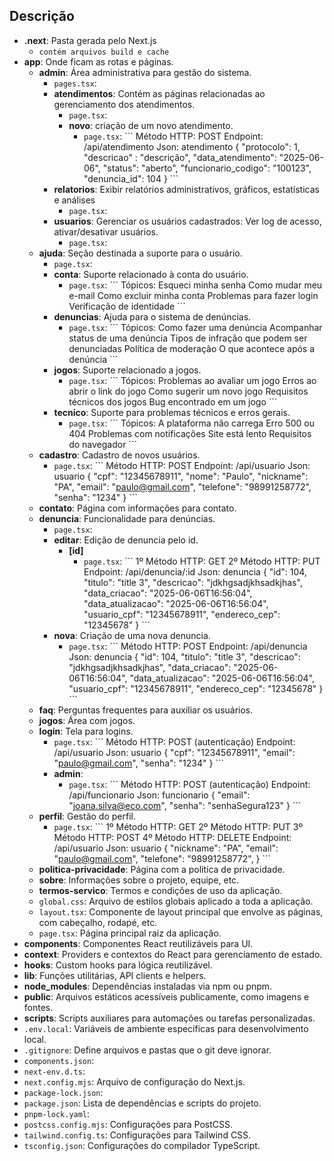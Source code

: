 ## Descrição

- **.next**: Pasta gerada pelo Next.js
    - `contém arquivos build e cache`
- **app**: Onde ficam as rotas e páginas.
    - **admin**: Área administrativa para gestão do sistema.
        - `pages.tsx`:
        - **atendimentos**: Contém as páginas relacionadas ao gerenciamento dos atendimentos.
            - `page.tsx`:
            - **novo**: criação de um novo atendimento.
                - `page.tsx`: 
                \`\`\`
                Método HTTP: POST
                Endpoint: /api/atendimento
                Json: atendimento
                {
                    "protocolo": 1,
                    "descricao" : "descrição",
                    "data_atendimento": "2025-06-06",
                    "status": "aberto",
                    "funcionario_codigo": "100123",
                    "denuncia_id": 104
                } 
                \`\`\`
        - **relatorios**: Exibir relatórios administrativos, gráficos, estatísticas e análises
            - `page.tsx`:
        - **usuarios**: Gerenciar os usuários cadastrados: Ver log de acesso, ativar/desativar usuários.
            - `page.tsx`:
    - **ajuda**: Seção destinada a suporte para o usuário.
        - `page.tsx`:
        - **conta**: Suporte relacionado à conta do usuário.
            - `page.tsx`:
            \`\`\`
            Tópicos:
                Esqueci minha senha
                Como mudar meu e-mail
                Como excluir minha conta
                Problemas para fazer login
                Verificação de identidade
            \`\`\`
        - **denuncias**: Ajuda para o sistema de denúncias.
            - `page.tsx`:
            \`\`\`
            Tópicos:
                Como fazer uma denúncia
                Acompanhar status de uma denúncia
                Tipos de infração que podem ser denunciadas
                Política de moderação
                O que acontece após a denúncia
            \`\`\`
        - **jogos**: Suporte relacionado a jogos.
            - `page.tsx`:
            \`\`\`
            Tópicos:
                Problemas ao avaliar um jogo
                Erros ao abrir o link do jogo
                Como sugerir um novo jogo
                Requisitos técnicos dos jogos
                Bug encontrado em um jogo
            \`\`\`
        - **tecnico**: Suporte para problemas técnicos e erros gerais.
            - `page.tsx`:
            \`\`\`
            Tópicos:
                A plataforma não carrega
                Erro 500 ou 404
                Problemas com notificações
                Site está lento
                Requisitos do navegador
            \`\`\`
    - **cadastro**: Cadastro de novos usuários.
        - `page.tsx`:
        \`\`\`
        Método HTTP: POST
        Endpoint: /api/usuario
        Json: usuario
        {
            "cpf": "12345678911",
            "nome": "Paulo",
            "nickname": "PA",
            "email": "paulo@gmail.com",
            "telefone": "98991258772",
            "senha": "1234"
        } 
        \`\`\`
    - **contato**: Página com informações para contato.
    - **denuncia**: Funcionalidade para denúncias.
        - `page.tsx`:
        - **editar**: Edição de denuncia pelo id.
            - **[id]**
                - `page.tsx`:
                \`\`\`
                1º Método HTTP: GET
                2º Método HTTP: PUT
                Endpoint: /api/denuncia/:id
                Json: denuncia
                {
                    "id": 104,
                    "titulo": "title 3",
                    "descricao": "jdkhgsadjkhsadkjhas",
                    "data_criacao": "2025-06-06T16:56:04",
                    "data_atualizacao": "2025-06-06T16:56:04",
                    "usuario_cpf": "12345678911",
                    "endereco_cep": "12345678"
                } 
                \`\`\`
        - **nova**: Criação de uma nova denuncia.
            - `page.tsx`:
            \`\`\`
            Método HTTP: POST
            Endpoint: /api/denuncia
            Json: denuncia
            {
                "id": 104,
                "titulo": "title 3",
                "descricao": "jdkhgsadjkhsadkjhas",
                "data_criacao": "2025-06-06T16:56:04",
                "data_atualizacao": "2025-06-06T16:56:04",
                "usuario_cpf": "12345678911",
                "endereco_cep": "12345678"
            } 
            \`\`\`
    - **faq**: Perguntas frequentes para auxiliar os usuários.
    - **jogos**: Área com jogos.
    - **login**: Tela para logins.
        - `page.tsx`:
        \`\`\`
        Método HTTP: POST (autenticação)
        Endpoint: /api/usuario
        Json: usuario
        {
            "cpf": "12345678911",
            "email": "paulo@gmail.com",
            "senha": "1234"
        }
        \`\`\`
        - **admin**:
            - `page.tsx`:
            \`\`\`
            Método HTTP: POST (autenticação)
            Endpoint: /api/funcionario
            Json: funcionario
            {
                "email": "joana.silva@eco.com",
                "senha": "senhaSegura123"
            }
            \`\`\`
    - **perfil**: Gestão do perfil.
        - `page.tsx`:
        \`\`\`
        1º Método HTTP: GET
        2º Método HTTP: PUT
        3º Método HTTP: POST
        4º Método HTTP: DELETE
        Endpoint: /api/usuario
        Json: usuario
        {
            "nickname": "PA",
            "email": "paulo@gmail.com",
            "telefone": "98991258772",
        }
        \`\`\`
    - **politica-privacidade**: Página com a política de privacidade.
    - **sobre**: Informações sobre o projeto, equipe, etc.
    - **termos-servico**: Termos e condições de uso da aplicação.
    - `global.css`: Arquivo de estilos globais aplicado a toda a aplicação.
    - `layout.tsx`: Componente de layout principal que envolve as páginas, com cabeçalho, rodapé, etc.
    - `page.tsx`: Página principal raiz da aplicação.
- **components**: Componentes React reutilizáveis para UI.
- **context**: Providers e contextos do React para gerenciamento de estado.
- **hooks**: Custom hooks para lógica reutilizável.
- **lib**: Funções utilitárias, API clients e helpers.
- **node_modules**: Dependências instaladas via npm ou pnpm.
- **public**: Arquivos estáticos acessíveis publicamente, como imagens e fontes.
- **scripts**: Scripts auxiliares para automações ou tarefas personalizadas.
- `.env.local`: Variáveis de ambiente específicas para desenvolvimento local.
- `.gitignore`: Define arquivos e pastas que o git deve ignorar.
- `components.json`:
- `next-env.d.ts`:
- `next.config.mjs`: Arquivo de configuração do Next.js.
- `package-lock.json`:
- `package.json`: Lista de dependências e scripts do projeto.
- `pnpm-lock.yaml`:
- `postcss.config.mjs`: Configurações para PostCSS.
- `tailwind.config.ts`: Configurações para Tailwind CSS.
- `tsconfig.json`: Configurações do compilador TypeScript.

